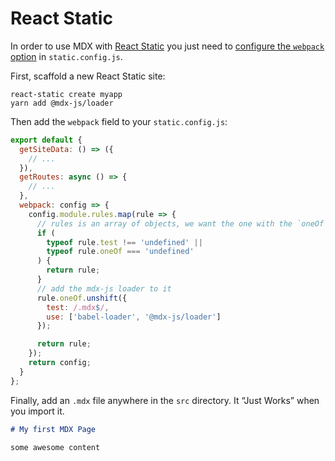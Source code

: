 # React Static

In order to use MDX with [React Static][react-static] you just need to [configure the `webpack` option](https://react-static.js.org/docs/config/#webpack) in `static.config.js`.

First, scaffold a new React Static site:

```shell
react-static create myapp
yarn add @mdx-js/loader
```

Then add the `webpack` field to your `static.config.js`:

```javascript
export default {
  getSiteData: () => ({
    // ...
  }),
  getRoutes: async () => {
    // ...
  },
  webpack: config => {
    config.module.rules.map(rule => {
      // rules is an array of objects, we want the one with the `oneOf` field
      if (
        typeof rule.test !== 'undefined' ||
        typeof rule.oneOf === 'undefined'
      ) {
        return rule;
      }
      // add the mdx-js loader to it
      rule.oneOf.unshift({
        test: /.mdx$/,
        use: ['babel-loader', '@mdx-js/loader']
      });

      return rule;
    });
    return config;
  }
};

```

Finally, add an `.mdx` file anywhere in the `src` directory.
It “Just Works” when you import it.

```markdown
# My first MDX Page

some awesome content
```

[react-static]: http://react-static.js.org

